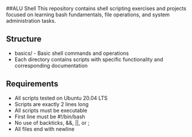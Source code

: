 ##ALU  Shell
This repository contains shell scripting exercises and projects focused on learning bash fundamentals, file operations, and system administration tasks.
## Structure
- basics/ - Basic shell commands and operations
- Each directory contains scripts with specific functionality and corresponding documentation

## Requirements
- All scripts tested on Ubuntu 20.04 LTS
- Scripts are exactly 2 lines long
- All scripts must be executable
- First line must be #!/bin/bash
- No use of backticks, &&, ||, or ;
- All files end with newline
